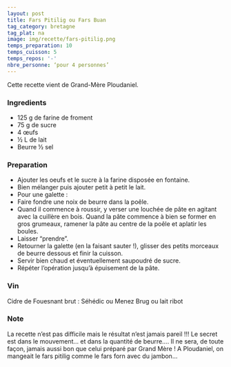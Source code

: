 ```yaml
---
layout: post
title: Fars Pitilig ou Fars Buan
tag_category: bretagne
tag_plat: na
image: img/recette/fars-pitilig.png
temps_preparation: 10
temps_cuisson: 5
temps_repos: '-'
nbre_personne: ‘pour 4 personnes’
---
```

Cette recette vient de Grand-Mère Ploudaniel.

### Ingredients
* 125 g de farine de froment
* 75 g de sucre
* 4 œufs
* ½ L de lait
* Beurre ½ sel

### Preparation
* Ajouter les oeufs et le sucre à la farine disposée en fontaine.
* Bien mélanger puis ajouter petit à petit le lait.
* Pour une galette :
* Faire fondre une noix de beurre dans la poêle.
* Quand il commence à roussir, y verser une louchée de pâte en agitant avec la cuillère en bois. Quand la pâte commence à bien se former en gros grumeaux, ramener la pâte au centre de la poêle et aplatir les boules.
* Laisser “prendre”.
* Retourner la galette (en la faisant sauter !), glisser des petits morceaux de beurre dessous et finir la cuisson.
* Servir bien chaud et éventuellement saupoudré de sucre.
* Répéter l’opération jusqu’à épuisement de la pâte.

### Vin
Cidre de Fouesnant brut : Séhédic ou Menez Brug
ou lait ribot

### Note
La recette n’est pas difficile mais le résultat n’est jamais pareil !!!
Le secret est dans le mouvement… et dans la quantité de beurre….
Il ne sera, de toute façon, jamais aussi bon que celui préparé par Grand Mère !
A Ploudaniel, on mangeait le fars pitilig comme le fars forn avec du jambon…
